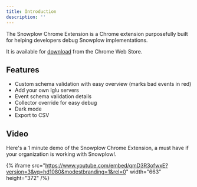 ```yaml
---
title: Introduction
description: ''
---
```


The Snowplow Chrome Extension is a Chrome extension purposefully built for helping developers debug Snowplow implementations.

It is available for [download](https://chrome.google.com/webstore/detail/snowplow-analytics-debugg/jbnlcgeengmijcghameodeaenefieedm?hl=en-US) from the Chrome Web Store.

## Features

- Custom schema validation with easy overview (marks bad events in red)
- Add your own Iglu servers
- Event schema validation details
- Collector override for easy debug
- Dark mode
- Export to CSV

## Video

Here's a 1 minute demo of the Snowplow Chrome Extension, a must have if your organization is working with Snowplow!.

{% iframe src="https://www.youtube.com/embed/qmD3R3ofwxE?version=3&vq=hd1080&modestbranding=1&rel=0" width="663" height="372" /%}
